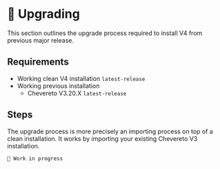 # 🚀 Upgrading

This section outlines the upgrade process required to install V4 from previous major release.

## Requirements

* Working clean V4 installation `latest-release`
* Working previous installation
  * Chevereto V3.20.X `latest-release`

## Steps

The upgrade process is more precisely an importing process on top of a clean installation. It works by importing your existing Chevereto V3 installation.

`🚧 Work in progress`
